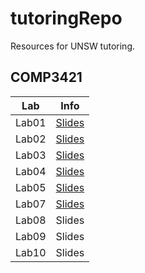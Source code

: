 # tutoringRepo
Resources for UNSW tutoring.

## COMP3421

Lab | Info 
--- | ---
Lab01 | [Slides](https://docs.google.com/presentation/d/1hm4dOsHSU91pdpePLxGxk69MUB0hIo2cInM2VrgnG0k/edit?usp=sharing) 
Lab02 | [Slides](https://docs.google.com/presentation/d/1DNr_UYu_iLnMk0qEK_UUNulnFO29o_2oEq4CThPobc0/edit?usp=sharing)
Lab03 | [Slides](https://docs.google.com/presentation/d/1AvpiXz3wveH6lKYnq8xOIrg-4SZPAQ7perCfSQVB8jY/edit?usp=sharing)
Lab04 | [Slides](https://docs.google.com/presentation/d/1bIeMxajN5iK-1GdkiWj4Njp-w75KmxXjSCQ9dZ-ChM8/edit?usp=sharing)
Lab05 | [Slides](https://docs.google.com/presentation/d/1wl-L7itGaGUDGrZWJVypdMG3MbgtXu6_lanBj0R43Nk/edit?usp=sharing)
Lab07 | [Slides](https://docs.google.com/presentation/d/1Se9_bqMjQM9gHb7upthCx_q6rOueyNk-EHrWnqeaViM/edit?usp=sharing)
Lab08 | Slides
Lab09 | Slides
Lab10 | Slides


